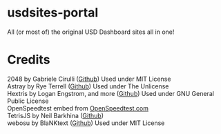 # usdsites-portal
All (or most of) the original USD Dashboard sites all in one!

# Credits
2048 by Gabriele Cirulli ([Github](https://github.com/gabrielecirulli/2048)) Used under MIT License<br>
Astray by Rye Terrell ([Github](https://github.com/wwwtyro/Astray)) Used under The Unlicense<br>
Hextris by Logan Engstrom, and more ([Github](https://github.com/Hextris/hextris)) Used under GNU General Public License<br>
OpenSpeedtest embed from [OpenSpeedtest.com](https://OpenSpeedtest.com)<br>
TetrisJS by Neil Barkhina ([Github](https://github.com/nbarkhina/TetrisJS))<br>
webosu by BlaNKtext ([Github](https://github.com/BlaNKtext/webosu)) Used under MIT License
